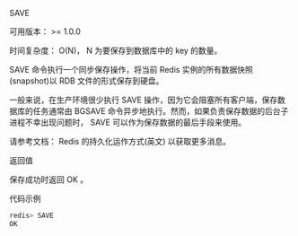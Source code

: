 SAVE

可用版本： >= 1.0.0

时间复杂度： O(N)， N 为要保存到数据库中的 key 的数量。

SAVE 命令执行一个同步保存操作，将当前 Redis 实例的所有数据快照(snapshot)以 RDB 文件的形式保存到硬盘。

一般来说，在生产环境很少执行 SAVE 操作，因为它会阻塞所有客户端，保存数据库的任务通常由 BGSAVE 命令异步地执行。然而，如果负责保存数据的后台子进程不幸出现问题时， SAVE 可以作为保存数据的最后手段来使用。

请参考文档： Redis 的持久化运作方式(英文) 以获取更多消息。

返回值

保存成功时返回 OK 。

代码示例

```javascript
redis> SAVE
OK

```

